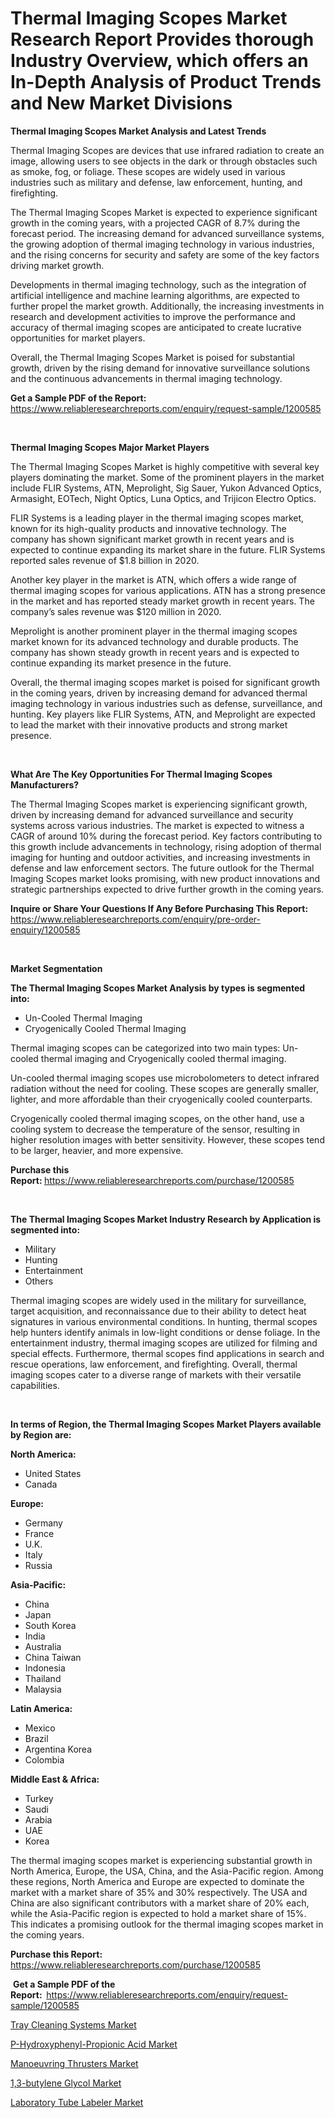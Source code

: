 <p><h1>Thermal Imaging Scopes Market Research Report Provides thorough Industry Overview, which offers an In-Depth Analysis of Product Trends and New Market Divisions</h1></p><p><strong>Thermal Imaging Scopes Market Analysis and Latest Trends</strong></p>
<p><p>Thermal Imaging Scopes are devices that use infrared radiation to create an image, allowing users to see objects in the dark or through obstacles such as smoke, fog, or foliage. These scopes are widely used in various industries such as military and defense, law enforcement, hunting, and firefighting.</p><p>The Thermal Imaging Scopes Market is expected to experience significant growth in the coming years, with a projected CAGR of 8.7% during the forecast period. The increasing demand for advanced surveillance systems, the growing adoption of thermal imaging technology in various industries, and the rising concerns for security and safety are some of the key factors driving market growth.</p><p>Developments in thermal imaging technology, such as the integration of artificial intelligence and machine learning algorithms, are expected to further propel the market growth. Additionally, the increasing investments in research and development activities to improve the performance and accuracy of thermal imaging scopes are anticipated to create lucrative opportunities for market players.</p><p>Overall, the Thermal Imaging Scopes Market is poised for substantial growth, driven by the rising demand for innovative surveillance solutions and the continuous advancements in thermal imaging technology.</p></p>
<p><strong>Get a Sample PDF of the Report:&nbsp;</strong> <a href="https://www.reliableresearchreports.com/enquiry/request-sample/1200585">https://www.reliableresearchreports.com/enquiry/request-sample/1200585</a></p>
<p>&nbsp;</p>
<p><strong>Thermal Imaging Scopes Major Market Players</strong></p>
<p><p>The Thermal Imaging Scopes Market is highly competitive with several key players dominating the market. Some of the prominent players in the market include FLIR Systems, ATN, Meprolight, Sig Sauer, Yukon Advanced Optics, Armasight, EOTech, Night Optics, Luna Optics, and Trijicon Electro Optics.</p><p>FLIR Systems is a leading player in the thermal imaging scopes market, known for its high-quality products and innovative technology. The company has shown significant market growth in recent years and is expected to continue expanding its market share in the future. FLIR Systems reported sales revenue of $1.8 billion in 2020.</p><p>Another key player in the market is ATN, which offers a wide range of thermal imaging scopes for various applications. ATN has a strong presence in the market and has reported steady market growth in recent years. The company’s sales revenue was $120 million in 2020.</p><p>Meprolight is another prominent player in the thermal imaging scopes market known for its advanced technology and durable products. The company has shown steady growth in recent years and is expected to continue expanding its market presence in the future.</p><p>Overall, the thermal imaging scopes market is poised for significant growth in the coming years, driven by increasing demand for advanced thermal imaging technology in various industries such as defense, surveillance, and hunting. Key players like FLIR Systems, ATN, and Meprolight are expected to lead the market with their innovative products and strong market presence.</p></p>
<p>&nbsp;</p>
<p><strong>What Are The Key Opportunities For Thermal Imaging Scopes Manufacturers?</strong></p>
<p><p>The Thermal Imaging Scopes market is experiencing significant growth, driven by increasing demand for advanced surveillance and security systems across various industries. The market is expected to witness a CAGR of around 10% during the forecast period. Key factors contributing to this growth include advancements in technology, rising adoption of thermal imaging for hunting and outdoor activities, and increasing investments in defense and law enforcement sectors. The future outlook for the Thermal Imaging Scopes market looks promising, with new product innovations and strategic partnerships expected to drive further growth in the coming years.</p></p>
<p><strong>Inquire or Share Your Questions If Any Before Purchasing This Report:</strong> <a href="https://www.reliableresearchreports.com/enquiry/pre-order-enquiry/1200585">https://www.reliableresearchreports.com/enquiry/pre-order-enquiry/1200585</a></p>
<p>&nbsp;</p>
<p><strong>Market Segmentation</strong></p>
<p><strong>The Thermal Imaging Scopes Market Analysis by types is segmented into:</strong></p>
<p><ul><li>Un-Cooled Thermal Imaging</li><li>Cryogenically Cooled Thermal Imaging</li></ul></p>
<p><p>Thermal imaging scopes can be categorized into two main types: Un-cooled thermal imaging and Cryogenically cooled thermal imaging. </p><p>Un-cooled thermal imaging scopes use microbolometers to detect infrared radiation without the need for cooling. These scopes are generally smaller, lighter, and more affordable than their cryogenically cooled counterparts.</p><p>Cryogenically cooled thermal imaging scopes, on the other hand, use a cooling system to decrease the temperature of the sensor, resulting in higher resolution images with better sensitivity. However, these scopes tend to be larger, heavier, and more expensive.</p></p>
<p><strong>Purchase this Report:&nbsp;</strong><a href="https://www.reliableresearchreports.com/purchase/1200585">https://www.reliableresearchreports.com/purchase/1200585</a></p>
<p>&nbsp;</p>
<p><strong>The Thermal Imaging Scopes Market Industry Research by Application is segmented into:</strong></p>
<p><ul><li>Military</li><li>Hunting</li><li>Entertainment</li><li>Others</li></ul></p>
<p><p>Thermal imaging scopes are widely used in the military for surveillance, target acquisition, and reconnaissance due to their ability to detect heat signatures in various environmental conditions. In hunting, thermal scopes help hunters identify animals in low-light conditions or dense foliage. In the entertainment industry, thermal imaging scopes are utilized for filming and special effects. Furthermore, thermal scopes find applications in search and rescue operations, law enforcement, and firefighting. Overall, thermal imaging scopes cater to a diverse range of markets with their versatile capabilities.</p></p>
<p>&nbsp;</p>
<p><strong>In terms of Region, the Thermal Imaging Scopes Market Players available by Region are:</strong></p>
<p>
    <p> <strong> North America: </strong>
        <ul>
            <li>United States</li>
            <li>Canada</li>
        </ul>
        </p> 
    <p> <strong> Europe: </strong>
        <ul>
            <li>Germany</li>
            <li>France</li>
            <li>U.K.</li>
            <li>Italy</li>
            <li>Russia</li>
        </ul>
        </p> 
    <p> <strong> Asia-Pacific: </strong>
        <ul>
            <li>China</li>
            <li>Japan</li>
            <li>South Korea</li>
            <li>India</li>
            <li>Australia</li>
            <li>China Taiwan</li>
            <li>Indonesia</li>
            <li>Thailand</li>
            <li>Malaysia</li>
        </ul>
        </p> 
    <p> <strong> Latin America: </strong>
        <ul>
            <li>Mexico</li>
            <li>Brazil</li>
            <li>Argentina Korea</li>
            <li>Colombia</li>
        </ul>
        </p> 
    <p> <strong> Middle East & Africa: </strong>
        <ul>
            <li>Turkey</li>
            <li>Saudi</li>
            <li>Arabia</li>
            <li>UAE</li>
            <li>Korea</li>
        </ul>
    </p>
    </p>
<p><p>The thermal imaging scopes market is experiencing substantial growth in North America, Europe, the USA, China, and the Asia-Pacific region. Among these regions, North America and Europe are expected to dominate the market with a market share of 35% and 30% respectively. The USA and China are also significant contributors with a market share of 20% each, while the Asia-Pacific region is expected to hold a market share of 15%. This indicates a promising outlook for the thermal imaging scopes market in the coming years.</p></p>
<p><strong>Purchase this Report: </strong><a href="https://www.reliableresearchreports.com/purchase/1200585">https://www.reliableresearchreports.com/purchase/1200585</a></p>
<p>&nbsp;<strong>Get a Sample PDF of the Report:&nbsp;&nbsp;</strong><a href="https://www.reliableresearchreports.com/enquiry/request-sample/1200585">https://www.reliableresearchreports.com/enquiry/request-sample/1200585</a></p>
<p><strong></strong></p>
<p><p><a href="https://issuu.com/reportprime-2/docs/tray-cleaning-systems-market-size-2030.pptx">Tray Cleaning Systems Market</a></p><p><a href="https://github.com/pizolina/Market-Research-Report-List-3/blob/main/p-hydroxyphenyl-propionic-acid-market.md">P-Hydroxyphenyl-Propionic Acid Market</a></p><p><a href="https://issuu.com/reportprime-2/docs/manoeuvring-thrusters-market-size-2030.pptx">Manoeuvring Thrusters Market</a></p><p><a href="https://github.com/tamvrosiya/Market-Research-Report-List-2/blob/main/13-butylene-glycol-market.md">1,3-butylene Glycol Market</a></p><p><a href="https://medium.com/@norvalolson/laboratory-tube-labeler-market-share-evolution-and-market-growth-trends-2024-2031-a904188900f2">Laboratory Tube Labeler Market</a></p></p>